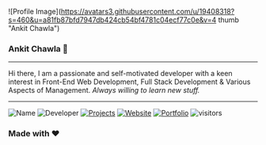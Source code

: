 <!-- Header -->
![Profile Image](https://avatars3.githubusercontent.com/u/19408318?s=460&u=a81fb87bfd7947db424cb54bf4781c04ecf77c0e&v=4 thumb "Ankit Chawla")
### Ankit Chawla 👋
-----
Hi there, I am a passionate and self-motivated developer with a keen interest in Front-End Web Development, Full Stack Development & Various Aspects of Management. _Always willing to learn new stuff._

<!-- Mid-Section -->

<!-- Footer -->
-----
![Name](https://img.shields.io/badge/Maintainer-Ankit-blue.svg)
![Developer](https://img.shields.io/badge/Role-Developer💻-orange.svg)
[![Projects](https://img.shields.io/badge/Projects-Github(Repos)-lightgrey.svg)](https://github.com/ankitc26)
[![Website](https://img.shields.io/badge/Website-Linkmini-yellow.svg)](http://portfolio.linkmini.me)
[![Portfolio](https://img.shields.io/badge/Portfolio-Aboutme-brightgreen.svg)](http://portfolio.linkmini.me)
![visitors](https://visitor-badge.glitch.me/badge?page_id=ankitc26.visitor-badge)

### Made with ❤️

<!--
**ankitc26/ankitc26** is a ✨ _special_ ✨ repository because its `README.md` (this file) appears on your GitHub profile.

Here are some ideas to get you started:

- 🔭 I’m currently working on ...
- 🌱 I’m currently learning ...
- 👯 I’m looking to collaborate on ...
- 🤔 I’m looking for help with ...
- 💬 Ask me about ...
- 📫 How to reach me: ...
- 😄 Pronouns: ...
- ⚡ Fun fact: ...
-->
